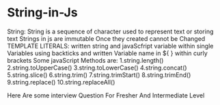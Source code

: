 # String-in-Js
String: String is a sequence of character used to represent text or storing text
Strings in js are immutable
Once they created cannot be Changed
TEMPLATE LITERALS: written string and javaScfript variable within single Variables using backticks and written Variable name in ${ } within curly brackets
Some javaScript Methods are:
1.string.length()
2.string.toUpperCase()
3.string.toLowerCase()
4.string.concat()
5.string.slice()
6.string.trim()
7.string.trimStart()
8.string.trimEnd()
9.string.replace()
10.string.replaceAll()

Here Are some interview Question For Fresher And Intermediate Level
